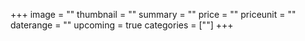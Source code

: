 +++
image = ""
thumbnail = ""
summary = ""
price = ""
priceunit = ""
daterange = ""
upcoming = true
categories = [""]
+++
